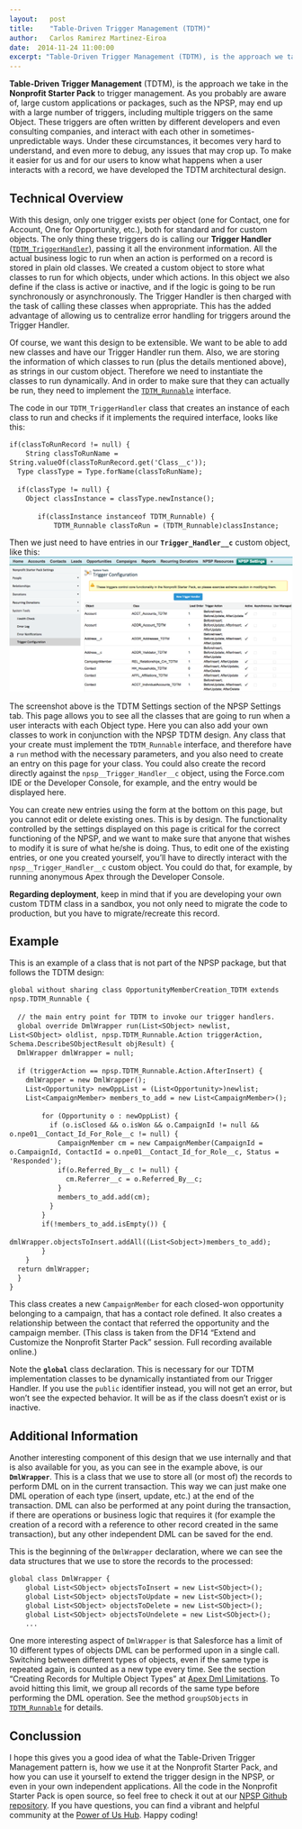 ```yaml
---
layout:   post
title:    "Table-Driven Trigger Management (TDTM)"
author:   Carlos Ramirez Martinez-Eiroa
date:  2014-11-24 11:00:00
excerpt: "Table-Driven Trigger Management (TDTM), is the approach we take in the Nonprofit Starter Pack to trigger management. As you probably are aware of, large custom applications or packages, such as the NPSP, may end up with a large number of triggers, including multiple triggers on the same Object. These triggers are often written by different developers and even consulting companies, and interact with each other in sometimes-unpredictable ways. Under these circumstances, it becomes very hard to understand, and even more to debug, any issues that may crop up. To make it easier for us and for our users to know what happens when a user interacts with a record, we have developed the TDTM architectural design."
---
```

**Table-Driven Trigger Management** (TDTM), is the approach we take in the **Nonprofit Starter Pack** to trigger management. As you probably are aware of, large custom applications or packages, such as the NPSP, may end up with a large number of triggers, including multiple triggers on the same Object. These triggers are often written by different developers and even consulting companies, and interact with each other in sometimes-unpredictable ways. Under these circumstances, it becomes very hard to understand, and even more to debug, any issues that may crop up. To make it easier for us and for our users to know what happens when a user interacts with a record, we have developed the TDTM architectural design.

## Technical Overview
With this design, only one trigger exists per object (one for Contact, one for Account, One for Opportunity, etc.), both for standard and for custom objects. The only thing these triggers do is calling our **Trigger Handler** ([`TDTM_TriggerHandler`](https://github.com/SalesforceFoundation/Cumulus/blob/dev/src/classes/TDTM_TriggerHandler.cls)), passing it all the environment information. All the actual business logic to run when an action is performed on a record is stored in plain old classes. We created a custom object to store what classes to run for which objects, under which actions. In this object we also define if the class is active or inactive, and if the logic is going to be run synchronously or asynchronously. The Trigger Handler is then charged with the task of calling these classes when appropriate. This has the added advantage of allowing us to centralize error handling for triggers around the Trigger Handler.

Of course, we want this design to be extensible. We want to be able to add new classes and have our Trigger Handler run them. Also, we are storing the information of which classes to run (plus the details mentioned above), as strings in our custom object. Therefore we need to instantiate the classes to run dynamically. And in order to make sure that they can actually be run, they need to implement the [`TDTM_Runnable`](https://github.com/SalesforceFoundation/Cumulus/blob/dev/src/classes/TDTM_Runnable.cls) interface.

The code in our `TDTM_TriggerHandler` class that creates an instance of each class to run and checks if it implements the required interface, looks like this:

    if(classToRunRecord != null) {
        String classToRunName = String.valueOf(classToRunRecord.get('Class__c'));
      Type classType = Type.forName(classToRunName);
          
      if(classType != null) {     
        Object classInstance = classType.newInstance();

           if(classInstance instanceof TDTM_Runnable) {
               TDTM_Runnable classToRun = (TDTM_Runnable)classInstance;

Then we just need to have entries in our **`Trigger_Handler__c`** custom object, like this:
![TDTM Settings](/assets/images/TDTM_Settings.png)
 
The screenshot above is the TDTM Settings section of the NPSP Settings tab. This page allows you to see all the classes that are going to run when a user interacts with each Object type. Here you can also add your own classes to work in conjunction with the NPSP TDTM design. Any class that your create must implement the `TDTM_Runnable` interface, and therefore have a `run` method with the necessary parameters, and you also need to create an entry on this page for your class. You could also create the record directly against the `npsp__Trigger_Handler__c` object, using the Force.com IDE or the Developer Console, for example, and the entry would be displayed here. 

You can create new entries using the form at the bottom on this page, but you cannot edit or delete existing ones. This is by design. The functionality controlled by the settings displayed on this page is critical for the correct functioning of the NPSP, and we want to make sure that anyone that wishes to modify it is sure of what he/she is doing. Thus, to edit one of the existing entries, or one you created yourself, you’ll have to directly interact with the `npsp__Trigger_Handler__c` custom object. You could do that, for example, by running anonymous Apex through the Developer Console.

**Regarding deployment**, keep in mind that if you are developing your own custom TDTM class in a sandbox, you not only need to migrate the code to production, but you have to migrate/recreate this record.

## Example
This is an example of a class that is not part of the NPSP package, but that follows the TDTM design:

    global without sharing class OpportunityMemberCreation_TDTM extends npsp.TDTM_Runnable {
  
      // the main entry point for TDTM to invoke our trigger handlers.
      global override DmlWrapper run(List<SObject> newlist,   List<SObject> oldlist, npsp.TDTM_Runnable.Action triggerAction, Schema.DescribeSObjectResult objResult) {
      DmlWrapper dmlWrapper = null;

      if (triggerAction == npsp.TDTM_Runnable.Action.AfterInsert) {
        dmlWrapper = new DmlWrapper();
        List<Opportunity> newOppList = (List<Opportunity>)newlist;        
        List<CampaignMember> members_to_add = new List<CampaignMember>();
              
            for (Opportunity o : newOppList) {
              if (o.isClosed && o.isWon && o.CampaignId != null && o.npe01__Contact_Id_For_Role__c != null) {
                CampaignMember cm = new CampaignMember(CampaignId = o.CampaignId, ContactId = o.npe01__Contact_Id_for_Role__c, Status = 'Responded');
                if(o.Referred_By__c != null) {
                  cm.Referrer__c = o.Referred_By__c;
                } 
                members_to_add.add(cm); 
              }
            }
            if(!members_to_add.isEmpty()) {
              dmlWrapper.objectsToInsert.addAll((List<Sobject>)members_to_add);
            }
        }
      return dmlWrapper;
      }
    }

This class creates a new `CampaignMember` for each closed-won opportunity belonging to a campaign, that has a contact role defined. It also creates a relationship between the contact that referred the opportunity and the campaign member. (This class is taken from the DF14 “Extend and Customize the Nonprofit Starter Pack” session. Full recording available online.)

Note the **`global`** class declaration. This is necessary for our TDTM implementation classes to be dynamically instantiated from our Trigger Handler. If you use the `public` identifier instead, you will not get an error, but won’t see the expected behavior. It will be as if the class doesn’t exist or is inactive.

## Additional Information

Another interesting component of this design that we use internally and that is also available for you, as you can see in the example above, is our **`DmlWrapper`**. This is a class that we use to store all (or most of) the records to perform DML on in the current transaction. This way we can just make one DML operation of each type (insert, update, etc.) at the end of the transaction. DML can also be performed at any point during the transaction, if there are operations or business logic that requires it (for example the creation of a record with a reference to other record created in the same transaction), but any other independent DML can be saved for the end.  

This is the beginning of the `DmlWrapper` declaration, where we can see the data structures that we use to store the records to the processed: 

    global class DmlWrapper {
        global List<SObject> objectsToInsert = new List<SObject>(); 
        global List<SObject> objectsToUpdate = new List<SObject>();
        global List<SObject> objectsToDelete = new List<SObject>();
        global List<SObject> objectsToUndelete = new List<SObject>();
        ...
        
One more interesting aspect of `DmlWrapper` is that Salesforce has a limit of 10 different types of objects DML can be performed upon in a single call. Switching between different types of objects, even if the same type is repeated again, is counted as a new type every time. See the section “Creating Records for Multiple Object Types” at [Apex Dml Limitations](https://www.salesforce.com/us/developer/docs/apexcode/Content/langCon_apex_dml_limitations.htm). To avoid hitting this limit, we group all records of the same type before performing the DML operation. See the method `groupSObjects` in [`TDTM_Runnable`](https://github.com/SalesforceFoundation/Cumulus/blob/dev/src/classes/TDTM_Runnable.cls) for details.

## Conclussion

I hope this gives you a good idea of what the Table-Driven Trigger Management pattern is, how we use it at the Nonprofit Starter Pack, and how you can use it yourself to extend the trigger design in the NPSP, or even in your own independent applications. All the code in the Nonprofit Starter Pack is open source, so feel free to check it out at our [NPSP Github repository](https://github.com/SalesforceFoundation/Cumulus). If you have questions, you can find a vibrant and helpful community at the [Power of Us Hub](https://powerofus.force.com/). Happy coding!
